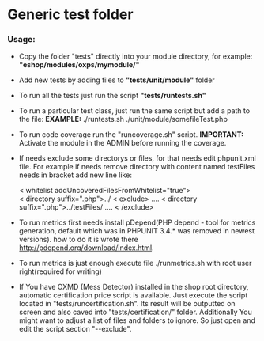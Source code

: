 # Generic test folder 

### Usage:

* Copy the folder "tests" directly into your module directory, for example: **"eshop/modules/oxps/mymodule/"**
* Add new tests by adding files to **"tests/unit/module"** folder
* To run all the tests just run the script **"tests/runtests.sh"**
* To run a particular test class, just run the same script but add a path to the file: **EXAMPLE:** ./runtests.sh ./unit/module/somefileTest.php
* To run code coverage run the "runcoverage.sh" script. **IMPORTANT:** Activate the module in the ADMIN before running the coverage.
* If needs exclude some directorys or files, for that needs edit phpunit.xml file. 
For example if needs remove directory with content named testFiles needs in bracket add new line like: 
	
	< whitelist addUncoveredFilesFromWhitelist="true">	 
    < directory suffix=".php">../</directory>
	< exclude>
		....
		< directory suffix=".php">../testFiles/</directory>
		....
	< /exclude>
	
* To run metrics first needs install pDepend(PHP depend - tool for metrics generation, default which was in PHPUNIT 3.4.* was removed in newest versions). how to do it is wrote there http://pdepend.org/download/index.html.
* To run metrics is just enough execute file ./runmetrics.sh with root user right(required for writing)
* If You have OXMD (Mess Detector) installed in the shop root directory, automatic certification price script is available.
  Just execute the script located in "tests/runcertification.sh".
  Its result will be outputted on screen and also caved into "tests/certification/" folder.
  Additionally You might want to adjust a list of files and folders to ignore. So just open and edit the script section "--exclude".
